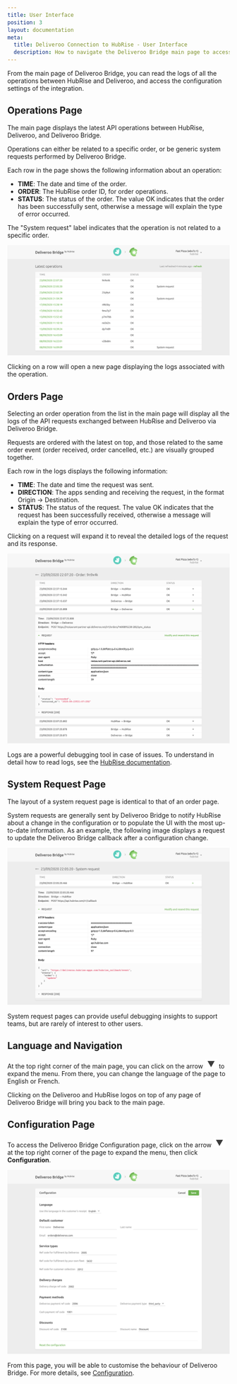 ```yaml
---
title: User Interface
position: 3
layout: documentation
meta:
  title: Deliveroo Connection to HubRise - User Interface
  description: How to navigate the Deliveroo Bridge main page to access information about the orders and customise the behaviour of the bridge.
---
```


From the main page of Deliveroo Bridge, you can read the logs of all the operations between HubRise and Deliveroo, and access the configuration settings of the integration.

## Operations Page

The main page displays the latest API operations between HubRise, Deliveroo, and Deliveroo Bridge.

Operations can either be related to a specific order, or be generic system requests performed by Deliveroo Bridge.

Each row in the page shows the following information about an operation:

- **TIME**: The date and time of the order.
- **ORDER**: The HubRise order ID, for order operations.
- **STATUS**: The status of the order. The value OK indicates that the order has been successfully sent, otherwise a message will explain the type of error occurred.

The "System request" label indicates that the operation is not related to a specific order.

![Operations page of Deliveroo Bridge developed by HubRise](../images/003-en-main-page.png)

Clicking on a row will open a new page displaying the logs associated with the operation.

## Orders Page

Selecting an order operation from the list in the main page will display all the logs of the API requests exchanged between HubRise and Deliveroo via Deliveroo Bridge.

Requests are ordered with the latest on top, and those related to the same order event (order received, order cancelled, etc.) are visually grouped together.

Each row in the logs displays the following information:

- **TIME**: The date and time the request was sent.
- **DIRECTION**: The apps sending and receiving the request, in the format Origin → Destination.
- **STATUS**: The status of the request. The value OK indicates that the request has been successfully received, otherwise a message will explain the type of error occurred.

Clicking on a request will expand it to reveal the detailed logs of the request and its response.

![Order logs page on Deliveroo Bridge](../images/004-en-order-logs.png)

Logs are a powerful debugging tool in case of issues. To understand in detail how to read logs, see the [HubRise documentation](/docs/hubrise-logs/).

## System Request Page

The layout of a system request page is identical to that of an order page.

System requests are generally sent by Deliveroo Bridge to notify HubRise about a change in the configuration or to populate the UI with the most up-to-date information. As an example, the following image displays a request to update the Deliveroo Bridge callback after a configuration change.

![System request page on Deliveroo Bridge](../images/005-en-system-request.png)

System request pages can provide useful debugging insights to support teams, but are rarely of interest to other users.

## Language and Navigation

At the top right corner of the main page, you can click on the arrow <InlineImage width="20" height="20">![Arrow icon](../images/arrow-icon.jpg)</InlineImage> to expand the menu. From there, you can change the language of the page to English or French.

Clicking on the Deliveroo and HubRise logos on top of any page of Deliveroo Bridge will bring you back to the main page.

## Configuration Page

To access the Deliveroo Bridge Configuration page, click on the arrow <InlineImage width="20" height="20">![Arrow icon](../images/arrow-icon.jpg)</InlineImage> at the top right corner of the page to expand the menu, then click **Configuration**.

![Deliveroo Bridge configuration page](../images/002-en-configuration-page.png)

From this page, you will be able to customise the behaviour of Deliveroo Bridge. For more details, see [Configuration](/apps/deliveroo/configuration).
